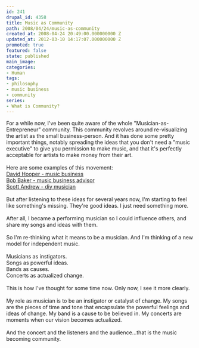 ```yaml
---
id: 241
drupal_id: 4358
title: Music as Community
path: 2008/04/24/music-as-community
created_at: 2008-04-24 20:49:00.000000000 Z
updated_at: 2012-03-10 14:17:07.000000000 Z
promoted: true
featured: false
state: published
main_image: 
categories:
- Human
tags:
- philosophy
- music business
- community
series:
- What is Community?
---
```

For a while now, I've been quite aware of the whole "Musician-as-Entrepreneur" community. This community revolves around re-visualizing the artist as the small business-person. And it has done some pretty important things, notably spreading the ideas that you don't need a "music executive" to give you permission to make music, and that it's perfectly acceptable for artists to make money from their art.<br /><br />Here are some examples of this movement:<br /><a href="http://www.musicmarketing.com/">David Hooper - music business</a><br /><a href="http://www.bob-baker.com/">Bob Baker - music business advisor</a><br /><a href="http://www.scottandrew.com/">Scott Andrew - diy musician</a><br /><br />But after listening to these ideas for several years now, I'm starting to feel like something's missing. They're good ideas. I just need something more.<br /><br />After all, I became a performing musician so I could influence others, and share my songs and ideas with them.<br /><br />So I'm re-thinking what it means to be a musician. And I'm thinking of a new model for  independent music.<br /><br />Musicians as instigators.<br />Songs as powerful ideas.<br />Bands as causes.<br />Concerts as actualized change.<br /><br />This is how I've thought for some time now. Only now, I see it more clearly.<br /><br />My role as musician is to be an instigator or catalyst of change. My songs are the pieces of time and tone that encapsulate the powerful feelings and ideas of change. My band is a cause to be believed in. My concerts are moments when our vision becomes actualized.<br /><br />And the concert and the listeners and the audience...that is the music becoming community.
